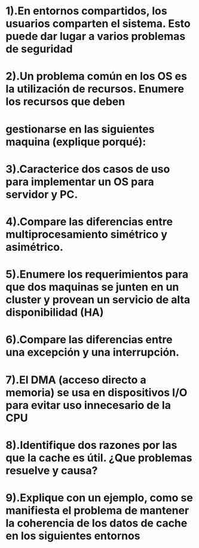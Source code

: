 # 1).En entornos compartidos, los usuarios comparten el sistema. Esto puede dar lugar a varios problemas de seguridad




# 2).Un problema común en los OS es la utilización de recursos. Enumere los recursos que deben 
# gestionarse en las siguientes maquina (explique porqué):




# 3).Caracterice dos casos de uso para implementar un OS para servidor y PC.





# 4).Compare las diferencias entre multiprocesamiento simétrico y asimétrico.





# 5).Enumere los requerimientos para que dos maquinas se junten en un cluster y provean un servicio de alta disponibilidad (HA)







# 6).Compare las diferencias entre una excepción y una interrupción.






# 7).El DMA (acceso directo a memoria) se usa en dispositivos I/O para evitar uso innecesario de la   CPU







# 8).Identifique dos razones por las que la cache es útil. ¿Que problemas resuelve y causa?








# 9).Explique con un ejemplo, como se manifiesta el problema de mantener la coherencia de los datos de cache en los siguientes entornos
